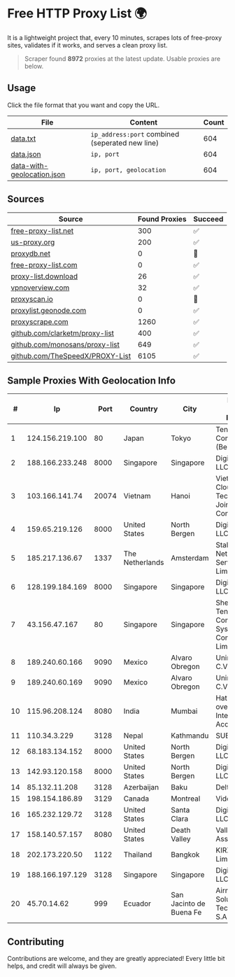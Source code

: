 
# Free HTTP Proxy List 🌍

It is a lightweight project that, every 10 minutes, scrapes lots of free-proxy sites, validates if it works, and serves a clean proxy list.


> Scraper found **8972** proxies at the latest update. Usable proxies are below.

## Usage

Click the file format that you want and copy the URL.


|File|Content|Count|
|----|-------|-----|
|[data.txt](https://raw.githubusercontent.com/themiralay/Proxy-List-World/master/data.txt)|`ip_address:port` combined (seperated new line)|604|
|[data.json](https://raw.githubusercontent.com/themiralay/Proxy-List-World/master/data.json)|`ip, port`|604|
|[data-with-geolocation.json](https://raw.githubusercontent.com/themiralay/Proxy-List-World/master/data-with-geolocation.json)|`ip, port, geolocation`|604|

## Sources

|Source|Found Proxies|Succeed|
|------|-------------|-------|
|[free-proxy-list.net](https://free-proxy-list.net)|300|✅|
|[us-proxy.org](https://www.us-proxy.org)|200|✅|
|[proxydb.net](http://proxydb.net)|0|🚫|
|[free-proxy-list.com](https://free-proxy-list.com/?page=&port=&type%5B%5D=http&type%5B%5D=https&up_time=0&search=Search)|0|✅|
|[proxy-list.download](https://www.proxy-list.download/HTTP)|26|✅|
|[vpnoverview.com](https://vpnoverview.com/privacy/anonymous-browsing/free-proxy-servers)|32|✅|
|[proxyscan.io](https://www.proxyscan.io)|0|🚫|
|[proxylist.geonode.com](https://proxylist.geonode.com/api/proxy-list?limit=300&page=1&sort_by=lastChecked&sort_type=desc&protocols=http,https)|0|✅|
|[proxyscrape.com](https://api.proxyscrape.com/v2/?request=displayproxies&protocol=http&timeout=10000&country=all&ssl=all&anonymity=all)|1260|✅|
|[github.com/clarketm/proxy-list](https://raw.githubusercontent.com/clarketm/proxy-list/master/proxy-list-raw.txt)|400|✅|
|[github.com/monosans/proxy-list](https://raw.githubusercontent.com/monosans/proxy-list/main/proxies/http.txt)|649|✅|
|[github.com/TheSpeedX/PROXY-List](https://raw.githubusercontent.com/TheSpeedX/PROXY-List/master/http.txt)|6105|✅|


## Sample Proxies With Geolocation Info

|#|Ip|Port|Country|City|Internet Service Provider|
|-|--|----|-------|----|-------------------------|
|1|124.156.219.100|80|Japan|Tokyo|Tencent Cloud Computing (Beijing) Co|
|2|188.166.233.248|8000|Singapore|Singapore|DigitalOcean, LLC|
|3|103.166.141.74|20074|Vietnam|Hanoi|Viet NAM Cloud Technology Joint Stock Company|
|4|159.65.219.126|8000|United States|North Bergen|DigitalOcean, LLC|
|5|185.217.136.67|1337|The Netherlands|Amsterdam|Stallion Network Services Limited|
|6|128.199.184.169|8000|Singapore|Singapore|DigitalOcean, LLC|
|7|43.156.47.167|80|Singapore|Singapore|Shenzhen Tencent Computer Systems Company Limited|
|8|189.240.60.166|9090|Mexico|Alvaro Obregon|Uninet S.A. de C.V.|
|9|189.240.60.169|9090|Mexico|Alvaro Obregon|Uninet S.A. de C.V.|
|10|115.96.208.124|8080|India|Mumbai|Hathway IP over Cable Internet Access|
|11|110.34.3.229|3128|Nepal|Kathmandu|SUBISU C7|
|12|68.183.134.152|8000|United States|North Bergen|DigitalOcean, LLC|
|13|142.93.120.158|8000|United States|North Bergen|DigitalOcean, LLC|
|14|85.132.11.208|3128|Azerbaijan|Baku|Delta|
|15|198.154.186.89|3129|Canada|Montreal|Videotron Ltee|
|16|165.232.129.72|3128|United States|Santa Clara|DigitalOcean, LLC|
|17|158.140.57.157|8080|United States|Death Valley|Valley Electric Association|
|18|202.173.220.50|1122|Thailand|Bangkok|KIRZ Company Limited|
|19|188.166.197.129|3128|Singapore|Singapore|DigitalOcean, LLC|
|20|45.70.14.62|999|Ecuador|San Jacinto de Buena Fe|Airmaxtelecom Soluciones Tecnologicas S.A|



## Contributing

Contributions are welcome, and they are greatly appreciated! Every
little bit helps, and credit will always be given.

